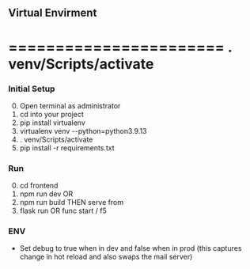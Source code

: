 ## Virtual Envirment
=======================
. venv/Scripts/activate
=======================

### Initial Setup
0. Open terminal as administrator
1. cd into your project
2. pip install virtualenv
3. virtualenv venv --python=python3.9.13
4. . venv/Scripts/activate
5. pip install -r requirements.txt

### Run 
0. cd frontend 
1. npm run dev 
OR 
1. npm run build
THEN serve from 
2.  flask run
OR 
func start / f5

### ENV
- Set debug to true when in dev and false when in prod (this captures change in hot reload and also swaps the mail server)